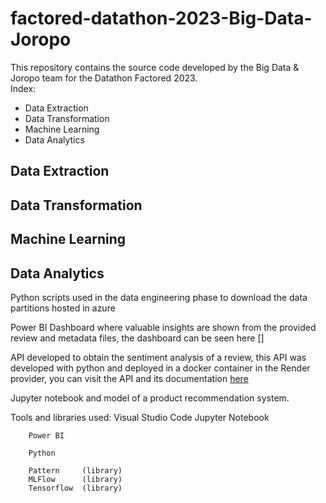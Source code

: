 # factored-datathon-2023-Big-Data-Joropo
This repository contains the source code developed by the Big Data & Joropo team for the Datathon Factored 2023. <br />
Index:
- Data Extraction
- Data Transformation
- Machine Learning
- Data Analytics

## Data Extraction
## Data Transformation
## Machine Learning
## Data Analytics

Python scripts used in the data engineering phase to download the data partitions hosted in azure

Power BI Dashboard where valuable insights are shown from the provided review and metadata files, the dashboard can be seen here []

API developed to obtain the sentiment analysis of a review, this API was developed with python and deployed in a docker container in the Render provider, you can visit the API and its documentation [here](https://joropo-factored.onrender.com/docs)

Jupyter notebook and model of a product recommendation system.

Tools and libraries used:
        Visual Studio Code
        Jupyter Notebook

        Power BI

        Python

        Pattern     (library)
        MLFlow      (library)
        Tensorflow  (library)

